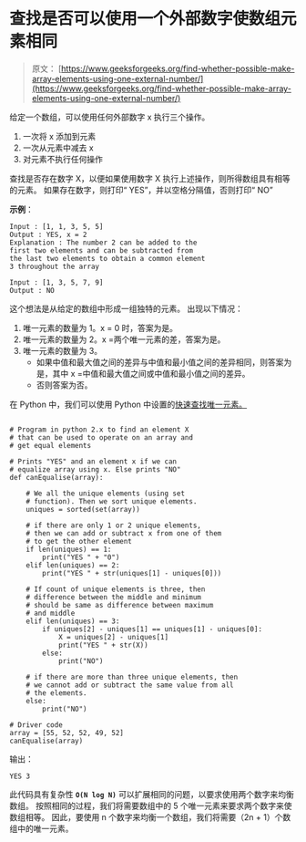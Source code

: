 # 查找是否可以使用一个外部数字使数组元素相同

> 原文： [https://www.geeksforgeeks.org/find-whether-possible-make-array-elements-using-one-external-number/](https://www.geeksforgeeks.org/find-whether-possible-make-array-elements-using-one-external-number/)

给定一个数组，可以使用任何外部数字 x 执行三个操作。

1.  一次将 x 添加到元素
2.  一次从元素中减去 x
3.  对元素不执行任何操作

查找是否存在数字 X，以便如果使用数字 X 执行上述操作，则所得数组具有相等的元素。
如果存在数字，则打印“ YES”，并以空格分隔值，否则打印“ NO”

**示例**：

```
Input : [1, 1, 3, 5, 5]
Output : YES, x = 2
Explanation : The number 2 can be added to the 
first two elements and can be subtracted from 
the last two elements to obtain a common element
3 throughout the array

Input : [1, 3, 5, 7, 9]
Output : NO

```



这个想法是从给定的数组中形成一组独特的元素。 出现以下情况：

1.  唯一元素的数量为 1。x = 0 时，答案为是。
2.  唯一元素的数量为 2。x =两个唯一元素的差，答案为是。
3.  唯一元素的数量为 3。
    *   如果中值和最大值之间的差异与中值和最小值之间的差异相同，则答案为是，其中 x =中值和最大值之间或中值和最小值之间的差异。
    *   否则答案为否。

在 Python 中，我们可以使用 Python 中设置的[快速查找唯一元素。](https://www.geeksforgeeks.org/sets-in-python/)

```

# Program in python 2.x to find an element X 
# that can be used to operate on an array and 
# get equal elements 

# Prints "YES" and an element x if we can 
# equalize array using x. Else prints "NO" 
def canEqualise(array): 

    # We all the unique elements (using set 
    # function). Then we sort unique elements. 
    uniques = sorted(set(array)) 

    # if there are only 1 or 2 unique elements, 
    # then we can add or subtract x from one of them 
    # to get the other element 
    if len(uniques) == 1: 
        print("YES " + "0") 
    elif len(uniques) == 2: 
        print("YES " + str(uniques[1] - uniques[0])) 

    # If count of unique elements is three, then 
    # difference between the middle and minimum 
    # should be same as difference between maximum 
    # and middle 
    elif len(uniques) == 3: 
        if uniques[2] - uniques[1] == uniques[1] - uniques[0]: 
            X = uniques[2] - uniques[1] 
            print("YES " + str(X)) 
        else: 
            print("NO") 

    # if there are more than three unique elements, then 
    # we cannot add or subtract the same value from all 
    # the elements. 
    else: 
        print("NO") 

# Driver code 
array = [55, 52, 52, 49, 52] 
canEqualise(array) 

```

输出：

```
YES 3

```

此代码具有复杂性 **`O(N log N)`**
可以扩展相同的问题，以要求使用两个数字来均衡数组。 按照相同的过程，我们将需要数组中的 5 个唯一元素来要求两个数字来使数组相等。 因此，要使用 n 个数字来均衡一个数组，我们将需要（2n + 1）个数组中的唯一元素。

